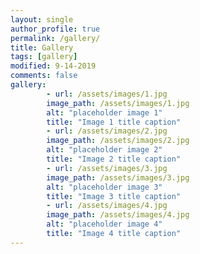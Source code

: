 ```yaml
---
layout: single
author_profile: true
permalink: /gallery/
title: Gallery
tags: [gallery]
modified: 9-14-2019
comments: false
gallery:
        - url: /assets/images/1.jpg
        image_path: /assets/images/1.jpg
        alt: "placeholder image 1"
        title: "Image 1 title caption"
        - url: /assets/images/2.jpg
        image_path: /assets/images/2.jpg
        alt: "placeholder image 2"
        title: "Image 2 title caption"
        - url: /assets/images/3.jpg
        image_path: /assets/images/3.jpg
        alt: "placeholder image 3"
        title: "Image 3 title caption"  
        - url: /assets/images/4.jpg
        image_path: /assets/images/4.jpg
        alt: "placeholder image 4"
        title: "Image 4 title caption"
---
```







